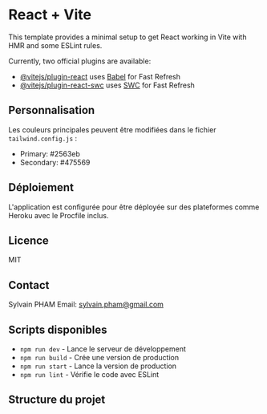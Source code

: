# React + Vite

This template provides a minimal setup to get React working in Vite with HMR and some ESLint rules.

Currently, two official plugins are available:

- [@vitejs/plugin-react](https://github.com/vitejs/vite-plugin-react/blob/main/packages/plugin-react/README.md) uses [Babel](https://babeljs.io/) for Fast Refresh
- [@vitejs/plugin-react-swc](https://github.com/vitejs/vite-plugin-react-swc) uses [SWC](https://swc.rs/) for Fast Refresh

## Personnalisation
Les couleurs principales peuvent être modifiées dans le fichier `tailwind.config.js` :
- Primary: #2563eb
- Secondary: #475569

## Déploiement
L'application est configurée pour être déployée sur des plateformes comme Heroku avec le Procfile inclus.

## Licence
MIT

## Contact
Sylvain PHAM
Email: sylvain.pham@gmail.com

## Scripts disponibles

- `npm run dev` - Lance le serveur de développement
- `npm run build` - Crée une version de production
- `npm run start` - Lance la version de production
- `npm run lint` - Vérifie le code avec ESLint

## Structure du projet
